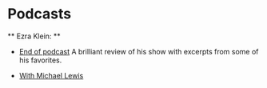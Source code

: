 # Podcasts

** Ezra Klein: **

- [End of podcast](https://open.spotify.com/episode/0EsqWGFffO6nz20ktTKhYb)
A brilliant review of his show with excerpts from some of his favorites.

- [With Michael Lewis](https://open.spotify.com/episode/5P0Nm3Fs7YY0hwefhUeVaE)


